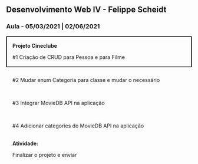 ## Desenvolvimento Web IV - Felippe Scheidt

### Aula - 05/03/2021 | 02/06/2021

<div style="border: 2px solid black; height: 50px; padding: 15px">
  <b>Projeto Cineclube</b>
  <p>#1 Criação de CRUD para Pessoa e para Filme</p>
  <br>
  <p>#2 Mudar enum Categoria para classe e mudar o necessário</p>
  <br>
  <p>#3 Integrar MovieDB API na aplicação</p>
  <br>
  <p>#4 Adicionar categories do MovieDB API na aplicação</p>
  <br>  
  <b>Atividade:</b>
  <p align="justify">
	Finalizar o projeto e enviar
  </p>
</div>
